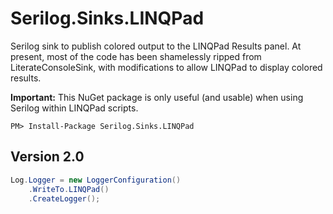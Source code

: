 Serilog.Sinks.LINQPad
=====================

Serilog sink to publish colored output to the LINQPad Results panel. At present, most of the code has been shamelessly ripped from LiterateConsoleSink, with modifications to allow LINQPad to display colored results.

**Important:** This NuGet package is only useful (and usable) when using Serilog within LINQPad scripts.

```
PM> Install-Package Serilog.Sinks.LINQPad
```

Version 2.0
-----------
```csharp
Log.Logger = new LoggerConfiguration()
    .WriteTo.LINQPad()
    .CreateLogger();
```
